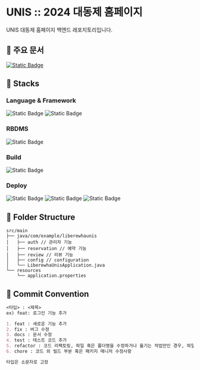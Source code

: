 
# UNIS :: 2024 대동제 홈페이지

UNIS 대동제 홈페이지 백엔드 레포지토리입니다.


## 🦕 주요 문서

<a href="https://docs.google.com/spreadsheets/d/1tEpwZgMzu_iFQC6BAYGZXBKJZvgFv2XsdHRnVcNun0A/edit?usp=sharing">![Static Badge](https://img.shields.io/badge/API%20%EB%AA%85%EC%84%B8%EC%84%9C-%23016FFB?style=for-the-badge)</a>



## 🦕 Stacks

### Language & Framework
![Static Badge](https://img.shields.io/badge/java-%235382a1?style=for-the-badge&logoColor=white)
![Static Badge](https://img.shields.io/badge/spring%20boot-%236DB33F?style=for-the-badge&logo=springboot&logoColor=white)

### RBDMS
![Static Badge](https://img.shields.io/badge/mysql-%234479A1?style=for-the-badge&logo=mysql&logoColor=white) 

### Build
![Static Badge](https://img.shields.io/badge/gradle-%2302303A?style=for-the-badge&logo=gradle&logoColor=white)

### Deploy
![Static Badge](https://img.shields.io/badge/amazon%20ec2-%23FF9900?style=for-the-badge&logo=amazonec2&logoColor=white)
![Static Badge](https://img.shields.io/badge/amazon%20rds-%23527FFF?style=for-the-badge&logo=amazonrds&logoColor=white) ![Static Badge](https://img.shields.io/badge/amazon%20s3-%23569A31?style=for-the-badge&logo=amazons3&logoColor=white)

## 🦕 Folder Structure
```
src/main
├── java/com/example/liberewhaunis
│   ├── auth // 관리자 기능 
│   ├── reservation // 예약 기능 
│   ├── review // 리뷰 기능
│   ├── config // configuration
│   └── LiberewhaUnisApplication.java
└── resources
    └── application.properties
```

## 📘 Commit Convention
``` Markdown
<타입> : <제목>
ex) feat: 로그인 기능 추가

1. feat : 새로운 기능 추가
2. fix : 버그 수정
3. docs : 문서 수정
4. test : 테스트 코드 추가
5. refactor : 코드 리팩토링, 파일 혹은 폴더명을 수정하거나 옮기는 작업만인 경우, 파일을 삭제하는 작업만 수행한 경우
6. chore : 코드 외 빌드 부분 혹은 패키지 매니저 수정사항

타입은 소문자로 고정
```
